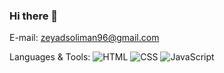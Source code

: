 ### Hi there 👋

E-mail: zeyadsoliman96@gmail.com

Languages & Tools: ![HTML](https://img.shields.io/badge/HTML-5-blue) ![CSS](https://img.shields.io/badge/CSS-3-blue) ![JavaScript](https://img.shields.io/badge/JavaScript-ES6-yellow)




<!--
**ZeyadGamal96/ZeyadGamal96** is a ✨ _special_ ✨ repository because its `README.md` (this file) appears on your GitHub profile.

Here are some ideas to get you started:
![GitHub stars](https://img.shields.io/github/stars/ZeyadGamal96/ZeyadGamal96?style=social)
![GitHub forks](https://img.shields.io/github/forks/ZeyadGamal96/ZeyadGamal96?style=social)
![GitHub issues](https://img.shields.io/github/issues/ZeyadGamal96/ZeyadGamal96)

![GitHub last commit](https://img.shields.io/github/last-commit/ZeyadGamal96/ZeyadGamal96)


- 🔭 I’m currently working on ...
- 🌱 I’m currently learning ...
- 👯 I’m looking to collaborate on ...
- 🤔 I’m looking for help with ...
- 💬 Ask me about ...
- 📫 How to reach me: ...
- 😄 Pronouns: ...
- ⚡ Fun fact: ...
-->
